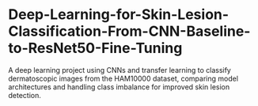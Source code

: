 # Deep-Learning-for-Skin-Lesion-Classification-From-CNN-Baseline-to-ResNet50-Fine-Tuning
A deep learning project using CNNs and transfer learning to classify dermatoscopic images from the HAM10000 dataset, comparing model architectures and handling class imbalance for improved skin lesion detection.
